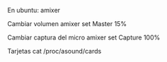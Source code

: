 En ubuntu: amixer

Cambiar volumen
amixer set Master 15%

Cambiar captura del micro
amixer set Capture 100%



Tarjetas
cat /proc/asound/cards
